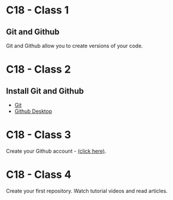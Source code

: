 # C18 - Class 1

## Git and Github

Git and Github allow you to create versions of your code.

# C18 - Class 2

## Install Git and Github

* [Git](https://git-scm.com/download/)
* [Github Desktop](https://desktop.github.com/)

# C18 - Class 3

Create your Github account - [(click here)](https://github.com/signup).

# C18 - Class 4

Create your first repository. Watch tutorial videos and read articles.